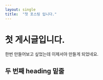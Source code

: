 ```yaml
---
layout: single
title:  "첫 포스팅 입니다."
---
```


# 첫 게시글입니다.

한번 만들어보고 싶었는데 이제서야 만들게 되었네요.

## 두 번째 heading 밑줄

